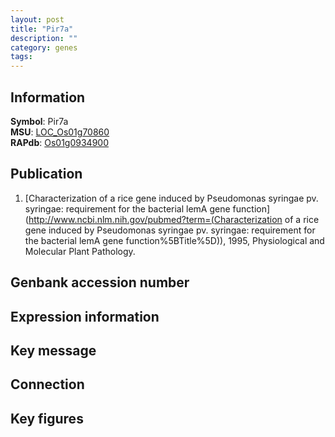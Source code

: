 ```yaml
---
layout: post
title: "Pir7a"
description: ""
category: genes
tags: 
---
```


## Information
__Symbol__: Pir7a  
__MSU__: [LOC_Os01g70860](http://rice.plantbiology.msu.edu/cgi-bin/ORF_infopage.cgi?orf=LOC_Os01g70860)  
__RAPdb__: [Os01g0934900](http://rapdb.dna.affrc.go.jp/viewer/gbrowse_details/irgsp1?name=Os01g0934900)  

## Publication
1. [Characterization of a rice gene induced by Pseudomonas syringae pv. syringae: requirement for the bacterial lemA gene function](http://www.ncbi.nlm.nih.gov/pubmed?term=(Characterization of a rice gene induced by Pseudomonas syringae pv. syringae: requirement for the bacterial lemA gene function%5BTitle%5D)), 1995, Physiological and Molecular Plant Pathology.

## Genbank accession number

## Expression information

## Key message

## Connection

## Key figures


